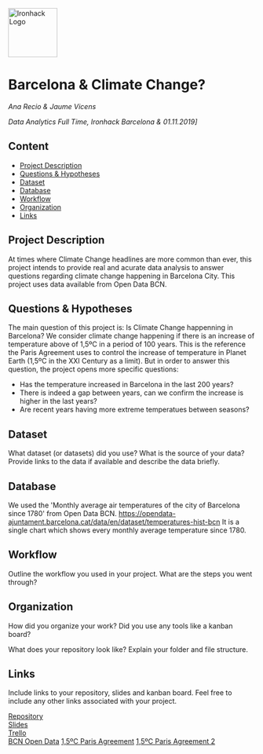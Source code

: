 <img src="https://bit.ly/2VnXWr2" alt="Ironhack Logo" width="100"/>

# Barcelona & Climate Change?
*Ana Recio & Jaume Vicens*

*Data Analytics Full Time, Ironhack Barcelona & 01.11.2019]*

## Content
- [Project Description](#project-description)
- [Questions & Hypotheses](#questions-hypotheses)
- [Dataset](#dataset)
- [Database](#database)
- [Workflow](#workflow)
- [Organization](#organization)
- [Links](#links)


## Project Description
At times where Climate Change headlines are more common than ever, this project intends to provide real and acurate data analysis to answer questions regarding climate change happening in Barcelona City. This project uses data available from Open Data BCN.

## Questions & Hypotheses
The main question of this project is: Is Climate Change happenning in Barcelona?
We consider climate change happening if there is an increase of temperature above of 1,5ºC in a period of 100 years. This is the reference the Paris Agreement uses to control the increase of temperature in Planet Earth (1,5ºC in the XXI Century as a limit).
But in order to answer this question, the project opens more specific questions:
- Has the temperature increased in Barcelona in the last 200 years?
- There is indeed a gap between years, can we confirm the increase is higher in the last years?
- Are recent years having more extreme temperatues between seasons?

## Dataset
What dataset (or datasets) did you use? What is the source of your data? Provide links to the data if available and describe the data briefly.

## Database
We used the 'Monthly average air temperatures of the city of Barcelona since 1780' from Open Data BCN.
https://opendata-ajuntament.barcelona.cat/data/en/dataset/temperatures-hist-bcn
It is a single chart which shows every monthly average temperature since 1780.

## Workflow
Outline the workflow you used in your project. What are the steps you went through?

## Organization
How did you organize your work? Did you use any tools like a kanban board?

What does your repository look like? Explain your folder and file structure.

## Links
Include links to your repository, slides and kanban board. Feel free to include any other links associated with your project.

[Repository](https://github.com/)  
[Slides](https://slides.com/)  
[Trello](https://trello.com/en)  
[BCN Open Data](https://opendata-ajuntament.barcelona.cat/en)
[1,5ºC Paris Agreement](https://www.bbc.com/news/science-environment-45678338)
[1,5ºC Paris Agreement 2](https://www.ipcc.ch/sr15/chapter/glossary/)

